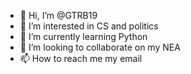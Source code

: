 - 👋 Hi, I’m @GTRB19
- 👀 I’m interested in CS and politics 
- 🌱 I’m currently learning Python
- 💞️ I’m looking to collaborate on my NEA
- 📫 How to reach me my email

<!---
GTRB19/GTRB19 is a ✨ special ✨ repository because its `README.md` (this file) appears on your GitHub profile.
You can click the Preview link to take a look at your changes.
--->
